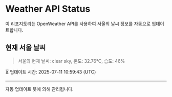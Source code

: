 
# Weather API Status

이 리포지토리는 OpenWeather API를 사용하여 서울의 날씨 정보를 자동으로 업데이트합니다.

## 현재 서울 날씨
> 서울의 현재 날씨: clear sky, 온도: 32.76°C, 습도: 46%

⏳ 업데이트 시간: 2025-07-11 10:59:43 (UTC)

---
자동 업데이트 봇에 의해 관리됩니다.
